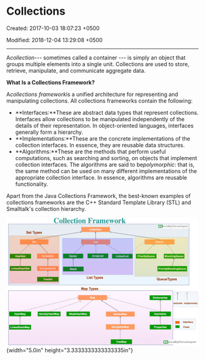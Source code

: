 # Collections

Created: 2017-10-03 18:07:23 +0500

Modified: 2018-12-04 13:29:08 +0500

---

A*collection*--- sometimes called a container --- is simply an object that groups multiple elements into a single unit. Collections are used to store, retrieve, manipulate, and communicate aggregate data.



**What Is a Collections Framework?**

A*collections framework*is a unified architecture for representing and manipulating collections. All collections frameworks contain the following:
-   **Interfaces:**These are abstract data types that represent collections. Interfaces allow collections to be manipulated independently of the details of their representation. In object-oriented languages, interfaces generally form a hierarchy.
-   **Implementations:**These are the concrete implementations of the collection interfaces. In essence, they are reusable data structures.
-   **Algorithms:**These are the methods that perform useful computations, such as searching and sorting, on objects that implement collection interfaces. The algorithms are said to be*polymorphic*: that is, the same method can be used on many different implementations of the appropriate collection interface. In essence, algorithms are reusable functionality.



Apart from the Java Collections Framework, the best-known examples of collections frameworks are the C++ Standard Template Library (STL) and Smalltalk's collection hierarchy.



![Collection Framework Set Types Set HashSet LinkedHashSet SortedSet NavigableSet TreeSet Vector Stack Collection List ArrayList List Types Ma T es Map LinkedList PriorityQul ](media/Collections-image1.png){width="5.0in" height="3.3333333333333335in"}


